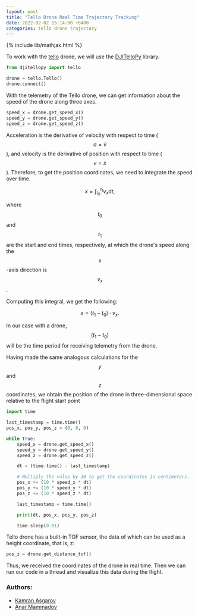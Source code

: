 ```yaml
---
layout: post
title: "Tello Drone Real Time Trajectory Tracking"
date: 2022-02-02 15:14:00 +0400
categories: tello drone trajectory
---
```


{% include lib/mathjax.html %}

To work with the [tello](https://www.ryzerobotics.com/tello) drone, we will use the [DJITelloPy](https://github.com/damiafuentes/DJITelloPy) library.

```python
from djitellopy import tello

drone = tello.Tello()
drone.connect()
```

With the telemetry of the Tello drone, we can get information about the speed of the drone along three axes.

```python
speed_x = drone.get_speed_x()
speed_y = drone.get_speed_y()
speed_z = drone.get_speed_z()
```

Acceleration is the derivative of velocity with respect to time ($$a = \dot{v}$$), and velocity is the derivative of position with respect to time ($$v = \dot{x}$$). Therefore, to get the position coordinates, we need to integrate the speed over time.

$$
\begin{equation}
    x = \int_{t_0}^{t_1} v_x \mathrm{d} t,
\end{equation}
$$

where $$t_0$$ and $$t_1$$ are the start and end times, respectively, at which the drone's speed along the $$x$$-axis direction is $$v_x$$.

Computing this integral, we get the following:

$$
\begin{equation}
    x = (t_1 - t_0) \cdot v_x.
\end{equation}
$$

In our case with a drone, $$(t_1 - t_0)$$ will be the time period for receiving telemetry from the drone.

Having made the same analogous calculations for the $$y$$ and $$z$$ coordinates, we obtain the position of the drone in three-dimensional space relative to the flight start point

```python
import time

last_timestamp = time.time()
pos_x, pos_y, pos_z = (0, 0, 0)

while True:
    speed_x = drone.get_speed_x()
    speed_y = drone.get_speed_y()
    speed_z = drone.get_speed_z()

    dt = (time.time() - last_timestamp)

    # Multiply the value by 10 to get the coordinates in centimeters.
    pos_x += (10 * speed_x * dt)
    pos_y += (10 * speed_y * dt)
    pos_z += (10 * speed_z * dt)

    last_timestamp = time.time()

    print(dt, pos_x, pos_y, pos_z)

    time.sleep(0.01)
```

Tello drone has a built-in TOF sensor, the data of which can be used as a height coordinate, that is, z:

```python
pos_z = drone.get_distance_tof()
```

Thus, we received the coordinates of the drone in real time. Then we can run our code in a thread and visualize this data during the flight.




### Authors:

- [Kamran Asgarov](https://github.com/tivole)
- [Anar Mammadov](https://github.com/anarmammad)